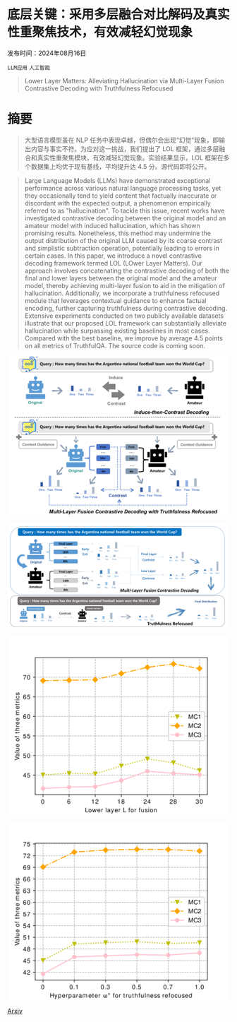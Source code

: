 # 底层关键：采用多层融合对比解码及真实性重聚焦技术，有效减轻幻觉现象

发布时间：2024年08月16日

`LLM应用` `人工智能`

> Lower Layer Matters: Alleviating Hallucination via Multi-Layer Fusion Contrastive Decoding with Truthfulness Refocused

# 摘要

> 大型语言模型虽在 NLP 任务中表现卓越，但偶尔会出现“幻觉”现象，即输出内容与事实不符。为应对这一挑战，我们提出了 LOL 框架，通过多层融合和真实性重聚焦模块，有效减轻幻觉现象。实验结果显示，LOL 框架在多个数据集上均优于现有基线，平均提升达 4.5 分。源代码即将公开。

> Large Language Models (LLMs) have demonstrated exceptional performance across various natural language processing tasks, yet they occasionally tend to yield content that factually inaccurate or discordant with the expected output, a phenomenon empirically referred to as "hallucination". To tackle this issue, recent works have investigated contrastive decoding between the original model and an amateur model with induced hallucination, which has shown promising results. Nonetheless, this method may undermine the output distribution of the original LLM caused by its coarse contrast and simplistic subtraction operation, potentially leading to errors in certain cases. In this paper, we introduce a novel contrastive decoding framework termed LOL (LOwer Layer Matters). Our approach involves concatenating the contrastive decoding of both the final and lower layers between the original model and the amateur model, thereby achieving multi-layer fusion to aid in the mitigation of hallucination. Additionally, we incorporate a truthfulness refocused module that leverages contextual guidance to enhance factual encoding, further capturing truthfulness during contrastive decoding. Extensive experiments conducted on two publicly available datasets illustrate that our proposed LOL framework can substantially alleviate hallucination while surpassing existing baselines in most cases. Compared with the best baseline, we improve by average 4.5 points on all metrics of TruthfulQA. The source code is coming soon.

![底层关键：采用多层融合对比解码及真实性重聚焦技术，有效减轻幻觉现象](../../../paper_images/2408.08769/x1.png)

![底层关键：采用多层融合对比解码及真实性重聚焦技术，有效减轻幻觉现象](../../../paper_images/2408.08769/x2.png)

![底层关键：采用多层融合对比解码及真实性重聚焦技术，有效减轻幻觉现象](../../../paper_images/2408.08769/x3.png)

![底层关键：采用多层融合对比解码及真实性重聚焦技术，有效减轻幻觉现象](../../../paper_images/2408.08769/x4.png)

[Arxiv](https://arxiv.org/abs/2408.08769)